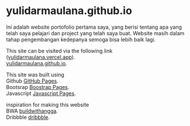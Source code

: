 # yulidarmaulana.github.io

Ini adalah website portofolio pertama saya, yang berisi tentang apa yang telah saya pelajari dan project yang telah saya buat.
Website masih dalam tahap pengembangan kedepanya semoga bisa lebih baik lagi.

This site can be visited via the following link <br>
([yulidarmaulana.vercel.app](https://yulidarmaulana.vercel.app/)). <br>
[yulidarmaulana.github.io](yulidarmaulana.github.io).

This site was built using <br> 
Github [GitHub Pages](https://pages.github.com/). <br>
Bootsrap [Boostrap Pages](https://getbootstrap.com/). <br>
Javascript [Javascript Pages](https://www.javascript.com/).

inspiration for making this website <br>
BWA [buildwithangga](buildwithangga.com). <br>
Dribbble [dribbble](https://dribbble.com/). <br>
